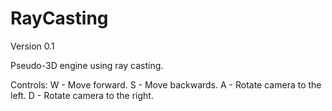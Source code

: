 # RayCasting

Version 0.1

Pseudo-3D engine using ray casting.

Controls:
W - Move forward.
S - Move backwards.
A - Rotate camera to the left.
D - Rotate camera to the right.
